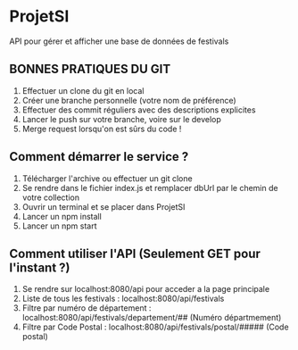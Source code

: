 # ProjetSI
API pour gérer et afficher une base de données de festivals 

## BONNES PRATIQUES DU GIT 
1) Effectuer un clone du git en local
2) Créer une branche personnelle (votre nom de préférence) 
3) Effectuer des commit réguliers avec des descriptions explicites
4) Lancer le push sur votre branche, voire sur le develop
5) Merge request lorsqu'on est sûrs du code !

## Comment démarrer le service ?
1) Télécharger l'archive ou effectuer un git clone
2) Se rendre dans le fichier index.js et remplacer dbUrl par le chemin de votre collection
3) Ouvrir un terminal et se placer dans ProjetSI
4) Lancer un npm install
5) Lancer un npm start

## Comment utiliser l'API (Seulement GET pour l'instant ?)
1) Se rendre sur localhost:8080/api pour acceder a la page principale
2) Liste de tous les festivals : localhost:8080/api/festivals
3) Filtre par numéro de département : localhost:8080/api/festivals/departement/## (Numéro départmement)
4) Filtre par Code Postal : localhost:8080/api/festivals/postal/##### (Code postal)  
